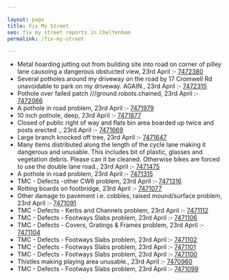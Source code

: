 ```yaml
---

layout: page
title: Fix My Street
seo: fix my street reports in Cheltenham
permalink: /fix-my-street

---
```


<!-- fix_marker starts -->

- Metal hoarding jutting out from building site into road on corner of pilley lane causoing a dangerous obstucted view, 23rd April :- [7472380](https://www.fixmystreet.com/report/7472380)
- Several potholes around my driveway on the road by 17 Cromwell Rd unavoidable to park on my driveway. AGAIN., 23rd April :- [7472315](https://www.fixmystreet.com/report/7472315)
- Pothole over failed patch ///ground.robots.chained, 23rd April :- [7472066](https://www.fixmystreet.com/report/7472066)
- A pothole in road problem, 23rd April :- [7471979](https://www.fixmystreet.com/report/7471979)
- 10 inch pothole, deep, 23rd April :- [7471877](https://www.fixmystreet.com/report/7471877)
- Closed of public right of way and flats bin area boarded up twice and posts erected ., 23rd April :- [7471669](https://www.fixmystreet.com/report/7471669)
- Large branch knocked off tree, 23rd April :- [7471647](https://www.fixmystreet.com/report/7471647)
- Many items distributed along the length of the cycle lane making it dangerous and unusable. This includes bit of plastic, glasses and vegetation debris. Please can it be cleaned. Otherwise bikes are forced to use the double lane road., 23rd April :- [7471475](https://www.fixmystreet.com/report/7471475)
- A pothole in road problem, 23rd April :- [7471315](https://www.fixmystreet.com/report/7471315)
- TMC - Defects -other CW6 problem, 23rd April :- [7471316](https://www.fixmystreet.com/report/7471316)
- Rotting boards on footbridge, 23rd April :- [7471077](https://www.fixmystreet.com/report/7471077)
- Other damage to pavement i.e. cobbles, raised mound/surface problem, 23rd April :- [7471091](https://www.fixmystreet.com/report/7471091)
- TMC - Defects - Kerbs and Channels problem, 23rd April :- [7471112](https://www.fixmystreet.com/report/7471112)
- TMC - Defects - Footways Slabs problem, 23rd April :- [7471106](https://www.fixmystreet.com/report/7471106)
- TMC - Defects - Covers, Gratings & Frames problem, 23rd April :- [7471104](https://www.fixmystreet.com/report/7471104)
- TMC - Defects - Footways Slabs problem, 23rd April :- [7471102](https://www.fixmystreet.com/report/7471102)
- TMC - Defects - Footways Slabs problem, 23rd April :- [7471101](https://www.fixmystreet.com/report/7471101)
- TMC - Defects - Footways Slabs problem, 23rd April :- [7471100](https://www.fixmystreet.com/report/7471100)
- Thistles making playing area unusable., 23rd April :- [7470960](https://www.fixmystreet.com/report/7470960)
- TMC - Defects - Footways Slabs problem, 23rd April :- [7471099](https://www.fixmystreet.com/report/7471099)

<!-- fix_marker ends -->